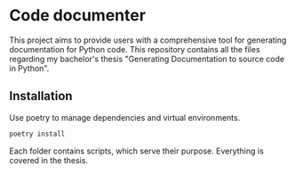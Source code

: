 # Code documenter

This project aims to provide users with a comprehensive tool for generating documentation for Python code.
This repository contains all the files regarding my bachelor's thesis "Generating Documentation to source code in Python".

## Installation

Use poetry to manage dependencies and virtual environments.

```bash
poetry install
```

Each folder contains scripts, which serve their purpose. Everything is covered in the thesis.
